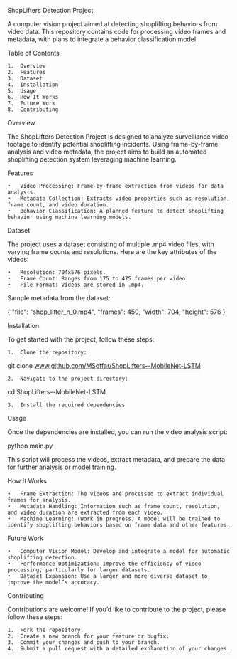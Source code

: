 ShopLifters Detection Project

A computer vision project aimed at detecting shoplifting behaviors from video data. This repository contains code for processing video frames and metadata, with plans to integrate a behavior classification model.

Table of Contents

	1.	Overview
	2.	Features
	3.	Dataset
	4.	Installation
	5.	Usage
	6.	How It Works
	7.	Future Work
	8.	Contributing

Overview

The ShopLifters Detection Project is designed to analyze surveillance video footage to identify potential shoplifting incidents. Using frame-by-frame analysis and video metadata, the project aims to build an automated shoplifting detection system leveraging machine learning.

Features

	•	Video Processing: Frame-by-frame extraction from videos for data analysis.
	•	Metadata Collection: Extracts video properties such as resolution, frame count, and video duration.
	•	Behavior Classification: A planned feature to detect shoplifting behavior using machine learning models.

Dataset

The project uses a dataset consisting of multiple .mp4 video files, with varying frame counts and resolutions. Here are the key attributes of the videos:

	•	Resolution: 704x576 pixels.
	•	Frame Count: Ranges from 175 to 475 frames per video.
	•	File Format: Videos are stored in .mp4.

Sample metadata from the dataset:

{
  "file": "shop_lifter_n_0.mp4",
  "frames": 450,
  "width": 704,
  "height": 576
}

Installation

To get started with the project, follow these steps:

	1.	Clone the repository:

git clone www.github.com/MSoffar/ShopLifters--MobileNet-LSTM

	2.	Navigate to the project directory:

cd ShopLifters--MobileNet-LSTM


	3.	Install the required dependencies

Usage

Once the dependencies are installed, you can run the video analysis script:

python main.py

This script will process the videos, extract metadata, and prepare the data for further analysis or model training.

How It Works

	•	Frame Extraction: The videos are processed to extract individual frames for analysis.
	•	Metadata Handling: Information such as frame count, resolution, and video duration are extracted from each video.
	•	Machine Learning: (Work in progress) A model will be trained to identify shoplifting behaviors based on frame data and other features.

Future Work

	•	Computer Vision Model: Develop and integrate a model for automatic shoplifting detection.
	•	Performance Optimization: Improve the efficiency of video processing, particularly for larger datasets.
	•	Dataset Expansion: Use a larger and more diverse dataset to improve the model’s accuracy.

Contributing

Contributions are welcome! If you’d like to contribute to the project, please follow these steps:

	1.	Fork the repository.
	2.	Create a new branch for your feature or bugfix.
	3.	Commit your changes and push to your branch.
	4.	Submit a pull request with a detailed explanation of your changes.
